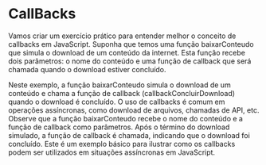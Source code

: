 # CallBacks

Vamos criar um exercício prático para entender melhor o conceito de callbacks em
JavaScript. Suponha que temos uma função baixarConteudo que simula o download de
um conteúdo da internet. Esta função recebe dois parâmetros: o nome do conteúdo e
uma função de callback que será chamada quando o download estiver concluído.

Neste exemplo, a função baixarConteudo simula o download de um conteúdo e chama
a função de callback (callbackConcluirDownload) quando o download é concluído. O
uso de callbacks é comum em operações assíncronas, como download de arquivos,
chamadas de API, etc.
Observe que a função baixarConteudo recebe o nome do conteúdo e a função de
callback como parâmetros. Após o término do download simulado, a função de callback
é chamada, indicando que o download foi concluído. Este é um exemplo básico para
ilustrar como os callbacks podem ser utilizados em situações assíncronas em JavaScript.
